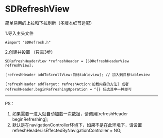# SDRefreshView
简单易用的上拉和下拉刷新（多版本细节适配）

1.导入主头文件

    #import "SDRefresh.h"

2.创建并设置 （只需3步）
    
    SDRefreshHeaderView *refreshHeader = [SDRefreshHeaderView refreshView];
    
    [refreshHeader addToScrollView:目标tableview]; // 加入到目标tableview
    
    [refreshHeader addTarget: refreshAction:加载内容的方法] 或者 refreshHeader.beginRefreshingOperation = ^{} 任选其中一种即可
    
----------------------------------------------------------------------------------------------------------------
  PS： 
  1. 如果需要一进入就自动加载一次数据，请调用[refreshHeader beginRefreshing];
  2. 默认是在navigationController环境下，如果不是在此环境下，请设置 refreshHeader.isEffectedByNavigationController = NO;
   
   
    
